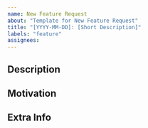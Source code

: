```yaml
---
name: New Feature Request
about: "Template for New Feature Request"
title: "[YYYY-MM-DD]: [Short Description]"
labels: "feature"
assignees:
---
```


## Description

<!-- ✍️ Summarize new feature in short sentences -->

## Motivation

<!-- ❓ How does the new feature help -->

## Extra Info

<!-- 👉 Highlight other related GitHub issues, use "Relates: #123" -->
<!-- 🔗 Link to notes, bug trackers, source control, or more infos -->
